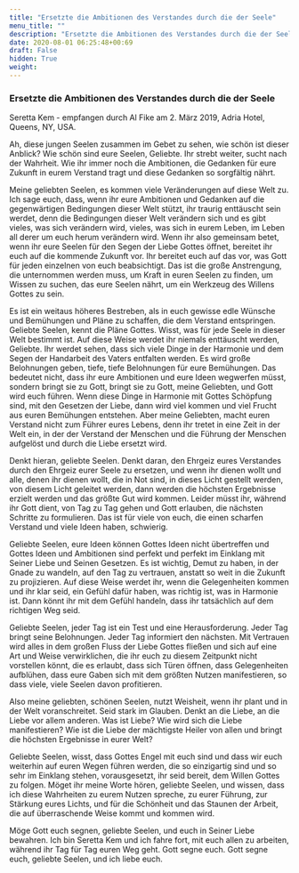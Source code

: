 ```yaml
---
title: "Ersetzte die Ambitionen des Verstandes durch die der Seele"
menu_title: ""
description: "Ersetzte die Ambitionen des Verstandes durch die der Seele"
date: 2020-08-01 06:25:48+00:69
draft: False
hidden: True
weight:
---
```

### Ersetzte die Ambitionen des Verstandes durch die der Seele

Seretta Kem - empfangen durch Al Fike am 2. März 2019, Adria Hotel, Queens, NY, USA.

Ah, diese jungen Seelen zusammen im Gebet zu sehen, wie schön ist dieser Anblick? Wie schön sind eure Seelen, Geliebte. Ihr strebt weiter, sucht nach der Wahrheit. Wie ihr immer noch die Ambitionen, die Gedanken für eure Zukunft in eurem Verstand tragt und diese Gedanken so sorgfältig nährt.

Meine geliebten Seelen, es kommen viele Veränderungen auf diese Welt zu. Ich sage euch, dass, wenn ihr eure Ambitionen und Gedanken auf die gegenwärtigen Bedingungen dieser Welt stützt, ihr traurig enttäuscht sein werdet, denn die Bedingungen dieser Welt verändern sich und es gibt vieles, was sich verändern wird, vieles, was sich in eurem Leben, im Leben all derer um euch herum verändern wird. Wenn ihr also gemeinsam betet, wenn ihr eure Seelen für den Segen der Liebe Gottes öffnet, bereitet ihr euch auf die kommende Zukunft vor. Ihr bereitet euch auf das vor, was Gott für jeden einzelnen von euch beabsichtigt. Das ist die große Anstrengung, die unternommen werden muss, um Kraft in euren Seelen zu finden, um Wissen zu suchen, das eure Seelen nährt, um ein Werkzeug des Willens Gottes zu sein.

Es ist ein weitaus höheres Bestreben, als in euch gewisse edle Wünsche und Bemühungen und Pläne zu schaffen, die dem Verstand entspringen. Geliebte Seelen, kennt die Pläne Gottes. Wisst, was für jede Seele in dieser Welt bestimmt ist. Auf diese Weise werdet ihr niemals enttäuscht werden, Geliebte. Ihr werdet sehen, dass sich viele Dinge in der Harmonie und dem Segen der Handarbeit des Vaters entfalten werden. Es wird große Belohnungen geben, tiefe, tiefe Belohnungen für eure Bemühungen. Das bedeutet nicht, dass ihr eure Ambitionen und eure Ideen wegwerfen müsst, sondern bringt sie zu Gott, bringt sie zu Gott, meine Geliebten, und Gott wird euch führen. Wenn diese Dinge in Harmonie mit Gottes Schöpfung sind, mit den Gesetzen der Liebe, dann wird viel kommen und viel Frucht aus euren Bemühungen entstehen. Aber meine Geliebten, macht euren Verstand nicht zum Führer eures Lebens, denn ihr tretet in eine Zeit in der Welt ein, in der der Verstand der Menschen und die Führung der Menschen aufgelöst und durch die Liebe ersetzt wird.

Denkt hieran, geliebte Seelen. Denkt daran, den Ehrgeiz eures Verstandes durch den Ehrgeiz eurer Seele zu ersetzen, und wenn ihr dienen wollt und alle, denen ihr dienen wollt, die in Not sind, in dieses Licht gestellt werden, von diesem Licht geleitet werden, dann werden die höchsten Ergebnisse erzielt werden und das größte Gut wird kommen. Leider müsst ihr, während ihr Gott dient, von Tag zu Tag gehen und Gott erlauben, die nächsten Schritte zu formulieren. Das ist für viele von euch, die einen scharfen Verstand und viele Ideen haben, schwierig.

Geliebte Seelen, eure Ideen können Gottes Ideen nicht übertreffen und Gottes Ideen und Ambitionen sind perfekt und perfekt im Einklang mit Seiner Liebe und Seinen Gesetzen. Es ist wichtig, Demut zu haben, in der Gnade zu wandeln, auf den Tag zu vertrauen, anstatt so weit in die Zukunft zu projizieren. Auf diese Weise werdet ihr, wenn die Gelegenheiten kommen und ihr klar seid, ein Gefühl dafür haben, was richtig ist, was in Harmonie ist. Dann könnt ihr mit dem Gefühl handeln, dass ihr tatsächlich auf dem richtigen Weg seid.

Geliebte Seelen, jeder Tag ist ein Test und eine Herausforderung. Jeder Tag bringt seine Belohnungen. Jeder Tag informiert den nächsten. Mit Vertrauen wird alles in dem großen Fluss der Liebe Gottes fließen und sich auf eine Art und Weise verwirklichen, die ihr euch zu diesem Zeitpunkt nicht vorstellen könnt, die es erlaubt, dass sich Türen öffnen, dass Gelegenheiten aufblühen, dass eure Gaben sich mit dem größten Nutzen manifestieren, so dass viele, viele Seelen davon profitieren.

Also meine geliebten, schönen Seelen, nutzt Weisheit, wenn ihr plant und in der Welt voranschreitet. Seid stark im Glauben. Denkt an die Liebe, an die Liebe vor allem anderen. Was ist Liebe? Wie wird sich die Liebe manifestieren? Wie ist die Liebe der mächtigste Heiler von allen und bringt die höchsten Ergebnisse in eurer Welt?

Geliebte Seelen, wisst, dass Gottes Engel mit euch sind und dass wir euch weiterhin auf euren Wegen führen werden, die so einzigartig sind und so sehr im Einklang stehen, vorausgesetzt, ihr seid bereit, dem Willen Gottes zu folgen. Möget ihr meine Worte hören, geliebte Seelen, und wissen, dass ich diese Wahrheiten zu eurem Nutzen spreche, zu eurer Führung, zur Stärkung eures Lichts, und für die Schönheit und das Staunen der Arbeit, die auf überraschende Weise kommt und kommen wird.

Möge Gott euch segnen, geliebte Seelen, und euch in Seiner Liebe bewahren. Ich bin Seretta Kem und ich fahre fort, mit euch allen zu arbeiten, während ihr Tag für Tag euren Weg geht. Gott segne euch. Gott segne euch, geliebte Seelen, und ich liebe euch.
